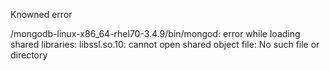 Knowned error

/mongodb-linux-x86_64-rhel70-3.4.9/bin/mongod: error while loading shared libraries: libssl.so.10: cannot open shared object file: No such file or directory
